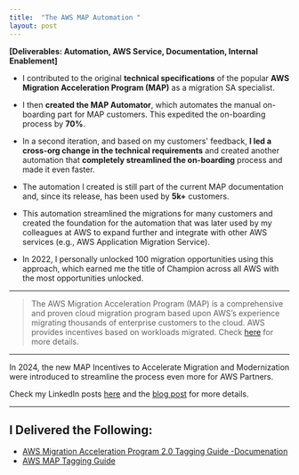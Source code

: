 ```yaml
---
title:  "The AWS MAP Automation "
layout: post
---
```


**[Deliverables: Automation, AWS Service, Documentation, Internal Enablement]**

* I contributed to the original **technical specifications** of the popular **AWS Migration Acceleration Program (MAP)** as a migration SA specialist. 

* I then **created the MAP Automator**, which automates the manual on-boarding part for MAP customers. This expedited the on-boarding process by **70%**. 

* In a second iteration, and based on my customers' feedback, **I led a cross-org change in the technical requirements** and created another automation that **completely streamlined the on-boarding** process and made it even faster.

* The automation I created is still part of the current MAP documentation and, since its release, has been used by **5k+** customers.

* This automation streamlined the migrations for many customers and created the foundation for the automation that was later used by my colleagues at AWS to expand further and integrate with other AWS services (e.g., AWS Application Migration Service).

* In 2022, I personally unlocked 100 migration opportunities using this approach, which earned me the title of Champion across all AWS with the most opportunities unlocked.

***


> The AWS Migration Acceleration Program (MAP) is a comprehensive and proven cloud migration program based upon AWS’s experience migrating thousands of enterprise customers to the cloud. AWS provides incentives based on workloads migrated. Check [here](https://aws.amazon.com/migration-acceleration-program/) for more details.

***

In 2024, the new MAP Incentives to Accelerate Migration and Modernization were introduced to streamline the process even more for AWS Partners.

Check my LinkedIn posts [here](https://www.linkedin.com/posts/eb-khiyami_new-map-incentives-to-accelerate-migration-activity-7213911946616614912-WiS7?utm_source=share&utm_medium=member_desktop) 
and the [blog post](https://aws.amazon.com/blogs/apn/new-map-incentives-to-accelerate-migration-and-modernization/) for more details.

***

## I Delivered the Following:

- [AWS Migration Acceleration Program 2.0 Tagging Guide -Documenation ](https://s3.us-west-2.amazonaws.com/map-2.0-customer-documentation/html/AWSMapDocs/getting-started-automated.html)
- [AWS MAP Tagging Guide](https://s3-us-west-2.amazonaws.com/map-2.0-customer-documentation/html/latest/en/index.html)
